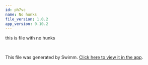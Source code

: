 ```yaml
---
id: ph7vc
name: No hunks
file_version: 1.0.2
app_version: 0.10.2
---
```


this is file with no hunks

<br/>

This file was generated by Swimm. [Click here to view it in the app](https://swimm-web-app.web.app/repos/Z2l0aHViJTNBJTNBdDElM0ElM0FlcmFuLXN3aW1t/docs/ph7vc).